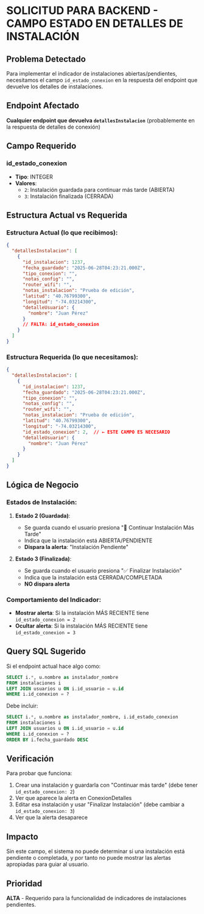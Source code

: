 # SOLICITUD PARA BACKEND - CAMPO ESTADO EN DETALLES DE INSTALACIÓN

## Problema Detectado
Para implementar el indicador de instalaciones abiertas/pendientes, necesitamos el campo `id_estado_conexion` en la respuesta del endpoint que devuelve los detalles de instalaciones.

## Endpoint Afectado
**Cualquier endpoint que devuelva `detallesInstalacion`** (probablemente en la respuesta de detalles de conexión)

## Campo Requerido

### **id_estado_conexion**
- **Tipo**: INTEGER
- **Valores**:
  - `2`: Instalación guardada para continuar más tarde (ABIERTA)
  - `3`: Instalación finalizada (CERRADA)

## Estructura Actual vs Requerida

### **Estructura Actual** (lo que recibimos):
```json
{
  "detallesInstalacion": [
    {
      "id_instalacion": 1237,
      "fecha_guardado": "2025-06-28T04:23:21.000Z",
      "tipo_conexion": "",
      "notas_config": "",
      "router_wifi": "",
      "notas_instalacion": "Prueba de edición",
      "latitud": "40.76799300",
      "longitud": "-74.03214300",
      "detalleUsuario": {
        "nombre": "Juan Pérez"
      }
      // FALTA: id_estado_conexion
    }
  ]
}
```

### **Estructura Requerida** (lo que necesitamos):
```json
{
  "detallesInstalacion": [
    {
      "id_instalacion": 1237,
      "fecha_guardado": "2025-06-28T04:23:21.000Z",
      "tipo_conexion": "",
      "notas_config": "",
      "router_wifi": "",
      "notas_instalacion": "Prueba de edición",
      "latitud": "40.76799300",
      "longitud": "-74.03214300",
      "id_estado_conexion": 2,  // ← ESTE CAMPO ES NECESARIO
      "detalleUsuario": {
        "nombre": "Juan Pérez"
      }
    }
  ]
}
```

## Lógica de Negocio

### **Estados de Instalación**:
1. **Estado 2 (Guardada)**: 
   - Se guarda cuando el usuario presiona "💾 Continuar Instalación Más Tarde"
   - Indica que la instalación está ABIERTA/PENDIENTE
   - **Dispara la alerta**: "Instalación Pendiente"

2. **Estado 3 (Finalizada)**:
   - Se guarda cuando el usuario presiona "✅ Finalizar Instalación"
   - Indica que la instalación está CERRADA/COMPLETADA
   - **NO dispara alerta**

### **Comportamiento del Indicador**:
- **Mostrar alerta**: Si la instalación MÁS RECIENTE tiene `id_estado_conexion = 2`
- **Ocultar alerta**: Si la instalación MÁS RECIENTE tiene `id_estado_conexion = 3`

## Query SQL Sugerido
Si el endpoint actual hace algo como:
```sql
SELECT i.*, u.nombre as instalador_nombre 
FROM instalaciones i 
LEFT JOIN usuarios u ON i.id_usuario = u.id 
WHERE i.id_conexion = ?
```

Debe incluir:
```sql
SELECT i.*, u.nombre as instalador_nombre, i.id_estado_conexion
FROM instalaciones i 
LEFT JOIN usuarios u ON i.id_usuario = u.id 
WHERE i.id_conexion = ?
ORDER BY i.fecha_guardado DESC
```

## Verificación

Para probar que funciona:
1. Crear una instalación y guardarla con "Continuar más tarde" (debe tener `id_estado_conexion: 2`)
2. Ver que aparece la alerta en ConexionDetalles
3. Editar esa instalación y usar "Finalizar Instalación" (debe cambiar a `id_estado_conexion: 3`)
4. Ver que la alerta desaparece

## Impacto
Sin este campo, el sistema no puede determinar si una instalación está pendiente o completada, y por tanto no puede mostrar las alertas apropiadas para guiar al usuario.

## Prioridad
**ALTA** - Requerido para la funcionalidad de indicadores de instalaciones pendientes.